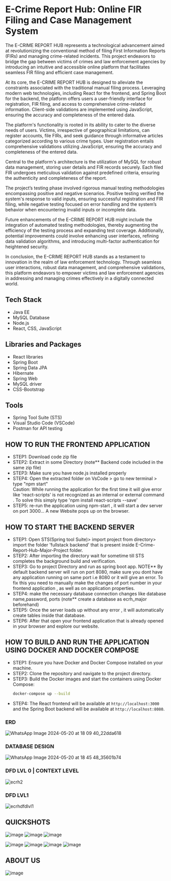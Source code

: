 # E-Crime Report Hub: Online FIR Filing and Case Management System

The E-CRIME REPORT HUB represents a technological advancement aimed at revolutionizing the conventional method of filing First Information Reports (FIRs) and managing crime-related incidents. This project endeavors to bridge the gap between victims of crimes and law enforcement agencies by introducing an intuitive and accessible online platform that facilitates seamless FIR filing and efficient case management.

At its core, the E-CRIME REPORT HUB is designed to alleviate the constraints associated with the traditional manual filing process. Leveraging modern web technologies, including React for the frontend, and Spring Boot for the backend, the platform offers users a user-friendly interface for registration, FIR filing, and access to comprehensive crime-related information. Client-side validations are implemented using JavaScript, ensuring the accuracy and completeness of the entered data.

The platform's functionality is rooted in its ability to cater to the diverse needs of users. Victims, irrespective of geographical limitations, can register accounts, file FIRs, and seek guidance through informative articles categorized according to various crime types. User registration entails comprehensive validations utilizing JavaScript, ensuring the accuracy and completeness of the entered data.

Central to the platform's architecture is the utilization of MySQL for robust data management, storing user details and FIR records securely. Each filed FIR undergoes meticulous validation against predefined criteria, ensuring the authenticity and completeness of the report.

The project’s testing phase involved rigorous manual testing methodologies encompassing positive and negative scenarios. Positive testing verified the system's response to valid inputs, ensuring successful registration and FIR filing, while negative testing focused on error handling and the system’s behavior when encountering invalid inputs or incomplete data.

Future enhancements of the E-CRIME REPORT HUB might include the integration of automated testing methodologies, thereby augmenting the efficiency of the testing process and expanding test coverage. Additionally, potential improvements could involve enhancing user interfaces, refining data validation algorithms, and introducing multi-factor authentication for heightened security.

In conclusion, the E-CRIME REPORT HUB stands as a testament to innovation in the realm of law enforcement technology. Through seamless user interactions, robust data management, and comprehensive validations, this platform endeavors to empower victims and law enforcement agencies in addressing and managing crimes effectively in a digitally connected world.

## Tech Stack
* Java EE
* MySQL Database
* Node.js
* React, CSS, JavaScript

## Libraries and Packages
* React libraries
* Spring Boot
* Spring Data JPA
* Hibernate
* Spring Web
* MySQL driver
* CSS-Bootstrap

## Tools

* Spring Tool Suite (STS)
* Visual Studio Code (VSCode)
* Postman for API testing



## HOW TO RUN THE FRONTEND APPLICATION
* STEP1: Download code zip file
* STEP2: Extract in some Directory (note**  Backend code included in the same zip file)
* STEP3: Make sure you have node.js installed properly
* STEP4: Open the extracted folder on VsCode > go to new terminal > type "npm start"   
Caution: While running the application for the first time it will give error like 'react-scripts' is not recognized as an internal or external command . To solve this simply type 'npm install react-scripts --save'
* STEP5: re-run the application using npm-start , it will start a dev server on port 3000... A new Website pops up on the browser.


## HOW TO START THE BACKEND SERVER
* STEP1: Open STS(Spring tool Suite)> import project from directory> import the folder 'fullstack backend' that is present inside E-Crime-Report-Hub-Major-Project
folder.
* STEP2: After importing the directory wait for sometime till STS completes the background build and verification.
* STEP3: Go to project Directory and run as spring boot app.
NOTE**  By default backend server will run on port 8080, make sure you dont have any application running on same port i.e 8080 or it will give an error. To fix this you need to manually make the changes of port number in your frontend application , as well as on application properties. 
* STEP4: make the necessary database connection changes like database name,password, ports (note** create a database as ecrh_major beforehand)
* STEP5: Once the server loads up without any error , it will automatically create tables inside that database.
* STEP6: After that open your frontend application that is already opened in your browser and explore our website.

## HOW TO BUILD AND RUN THE APPLICATION USING DOCKER AND DOCKER COMPOSE
* STEP1: Ensure you have Docker and Docker Compose installed on your machine.
* STEP2: Clone the repository and navigate to the project directory.
* STEP3: Build the Docker images and start the containers using Docker Compose:
  ```sh
  docker-compose up --build
  ```
* STEP4: The React frontend will be available at `http://localhost:3000` and the Spring Boot backend will be available at `http://localhost:8080`.

### ERD
![WhatsApp Image 2024-05-20 at 18 09 40_22dda618](https://github.com/AKA-RONY/E-Crime-Report-Hub-Major-Project/assets/67736824/031f07c9-8121-4297-b453-16c7f54c05bc)

### DATABASE DESIGN
![WhatsApp Image 2024-05-20 at 18 45 48_35601b74](https://github.com/AKA-RONY/E-Crime-Report-Hub-Major-Project/assets/67736824/63e4e9e8-805a-42d9-b35c-0d6ea940fd0f)

### DFD LVL 0 | CONTEXT LEVEL
![ecrh2](https://github.com/Salvik24Bhowal/e-Crime-Report-Hub/assets/67736824/3c09c9be-ea2c-499f-a805-354c3bb315a1)

### DFD LVL1
![ecrhdfdlvl1](https://github.com/Salvik24Bhowal/e-Crime-Report-Hub/assets/67736824/f33e19dd-9871-4b7d-9b16-2d635dcfd8d6)


## QUICKSHOTS

![image](https://github.com/AKA-RONY/E-Crime-Report-Hub-Major-Project/assets/67736824/413a79c4-b87f-45e9-8339-b24c3d08e419)
![image](https://github.com/AKA-RONY/E-Crime-Report-Hub-Major-Project/assets/67736824/701f8f72-ef37-4e01-b19b-a9f3727d1bdb)
![image](https://github.com/AKA-RONY/E-Crime-Report-Hub-Major-Project/assets/67736824/e692e7b6-9fa3-492e-b793-5c4401cee3a3)

![image](https://github.com/AKA-RONY/E-Crime-Report-Hub-Major-Project/assets/67736824/becf28ef-b964-4cf0-b650-24dba45d00a0)
![image](https://github.com/AKA-RONY/E-Crime-Report-Hub-Major-Project/assets/67736824/838aa8ea-e402-434d-a7bd-02a066a9fa32)
![image](https://github.com/AKA-RONY/E-Crime-Report-Hub-Major-Project/assets/67736824/a6cd879b-e632-4b2e-bb1f-23915999bf2e)
![image](https://github.com/AKA-RONY/E-Crime-Report-Hub-Major-Project/assets/67736824/2567bad5-9177-4004-afd6-8979c175bb6e)



## ABOUT US
![image](https://github.com/AKA-RONY/E-Crime-Report-Hub-Major-Project/assets/67736824/9f9ecee0-92fe-4dee-ae92-9f245ce5ba27)

